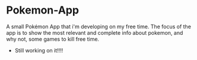 # Pokemon-App
A small Pokémon App that i'm developing on my free time. The focus of the app is to show the most relevant and complete info about pokemon, and why not, some games to kill free time.

- Still working on it!!!!
